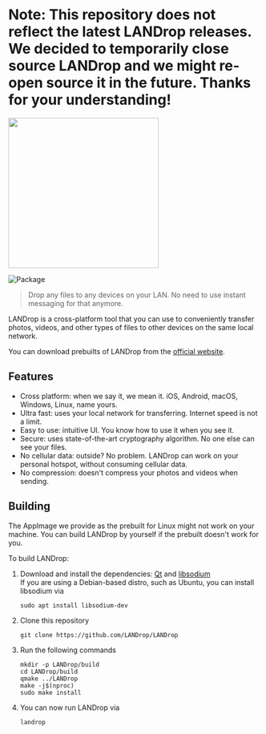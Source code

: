 # Note: This repository does not reflect the latest LANDrop releases. We decided to temporarily close source LANDrop and we might re-open source it in the future. Thanks for your understanding!

<img src="LANDrop/icons/banner.png" width="300">

![Package](https://github.com/LANDrop/LANDrop/workflows/Package/badge.svg)

> Drop any files to any devices on your LAN. No need to use instant messaging for that anymore.

LANDrop is a cross-platform tool that you can use to conveniently transfer photos, videos, and other types of files to other devices on the same local network.

You can download prebuilts of LANDrop from the [official website](https://landrop.app/#downloads).

## Features

- Cross platform: when we say it, we mean it. iOS, Android, macOS, Windows, Linux, name yours.
- Ultra fast: uses your local network for transferring. Internet speed is not a limit.
- Easy to use: intuitive UI. You know how to use it when you see it.
- Secure: uses state-of-the-art cryptography algorithm. No one else can see your files.
- No cellular data: outside? No problem. LANDrop can work on your personal hotspot, without consuming cellular data.
- No compression: doesn't compress your photos and videos when sending.

## Building

The AppImage we provide as the prebuilt for Linux might not work on your machine. You can build LANDrop by yourself if the prebuilt doesn't work for you.

To build LANDrop:

1. Download and install the dependencies: [Qt](https://www.qt.io/download-qt-installer) and [libsodium](https://libsodium.gitbook.io/doc/#downloading-libsodium)  
    If you are using a Debian-based distro, such as Ubuntu, you can install libsodium via
    ```
    sudo apt install libsodium-dev
    ```
2. Clone this repository
    ```
    git clone https://github.com/LANDrop/LANDrop
    ```
3. Run the following commands
    ```
    mkdir -p LANDrop/build
    cd LANDrop/build
    qmake ../LANDrop
    make -j$(nproc)
    sudo make install
    ```
4. You can now run LANDrop via
    ```
    landrop
    ```
